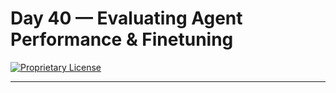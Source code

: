 # Day 40 — Evaluating Agent Performance & Finetuning

[![Proprietary License](https://img.shields.io/badge/license-proprietary-red.svg)](../LICENSE)

---

